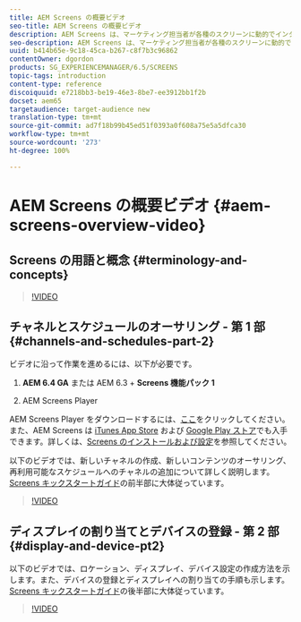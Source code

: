 ```yaml
---
title: AEM Screens の概要ビデオ
seo-title: AEM Screens の概要ビデオ
description: AEM Screens は、マーケティング担当者が各種のスクリーンに動的でインタラクティブなデジタルエクスペリエンスを公開できるデジタルサイネージソリューションです。以下のビデオでは、AEM Screens プロジェクトの様々な側面を紹介すると共に、チャネルコンテンツの作成と Screens Player への公開の手順について詳しく説明します。
seo-description: AEM Screens は、マーケティング担当者が各種のスクリーンに動的でインタラクティブなデジタルエクスペリエンスを公開できるデジタルサイネージソリューションです。以下のビデオでは、AEM Screens プロジェクトの様々な側面を紹介すると共に、チャネルコンテンツの作成と Screens Player への公開の手順について詳しく説明します。
uuid: b414b65e-9c18-45ca-b267-c8f7b3c96862
contentOwner: dgordon
products: SG_EXPERIENCEMANAGER/6.5/SCREENS
topic-tags: introduction
content-type: reference
discoiquuid: e7218bb3-be19-46e3-8be7-ee3912bb1f2b
docset: aem65
targetaudience: target-audience new
translation-type: tm+mt
source-git-commit: ad7f18b99b45ed51f0393a0f608a75e5a5dfca30
workflow-type: tm+mt
source-wordcount: '273'
ht-degree: 100%

---
```



# AEM Screens の概要ビデオ {#aem-screens-overview-video}

## Screens の用語と概念 {#terminology-and-concepts}

>[!VIDEO](https://video.tv.adobe.com/v/21353?quality=9)


## チャネルとスケジュールのオーサリング - 第 1 部 {#channels-and-schedules-part-2}

ビデオに沿って作業を進めるには、以下が必要です。

1. **AEM 6.4 GA** または AEM 6.3 + **Screens 機能パック 1**

1. AEM Screens Player

AEM Screens Player をダウンロードするには、[ここ](https://download.macromedia.com/screens/)をクリックしてください。また、AEM Screens は [iTunes App Store](https://itunes.apple.com/jp/app/aem-screens/id1169641856?mt=8) および [Google Play ストア](https://play.google.com/store/apps/details?id=com.adobe.aem.screens.player&amp;hl=jp)でも入手できます。詳しくは、[Screens のインストールおよび設定](https://helpx.adobe.com/jp/experience-manager/6-4/help/sites-deploying/configuring-screens-introduction.html)を参照してください。

以下のビデオでは、新しいチャネルの作成、新しいコンテンツのオーサリング、再利用可能なスケジュールへのチャネルの追加について詳しく説明します。[Screens キックスタートガイド](kickstart-for-aem-screens.md)の前半部に大体従っています。

>[!VIDEO](https://video.tv.adobe.com/v/21387?quality=9)

## ディスプレイの割り当てとデバイスの登録 - 第 2 部 {#display-and-device-pt2}

以下のビデオでは、ロケーション、ディスプレイ、デバイス設定の作成方法を示します。また、デバイスの登録とディスプレイへの割り当ての手順も示します。[Screens キックスタートガイド](kickstart-for-aem-screens.md)の後半部に大体従っています。

>[!VIDEO](https://video.tv.adobe.com/v/21411?quality=9)

